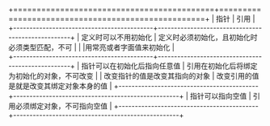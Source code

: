 

+===========================================+===================================================+
|	指针									|	引用											|
+-------------------------------------------+---------------------------------------------------+
|	定义时可以不用初始化					|	定义时必须初始化，且初始化时必须类型匹配，不可	|
|											|用常亮或者字面值来初始化							|	
+-------------------------------------------+---------------------------------------------------+
|	指针可以在初始化后指向任意值			|	引用在初始化后将绑定为初始化的对象，不可改变	|
|	改变指针的值是改变其指向的对象			|	改变引用的值是就是改变其绑定对象本身的值		|
+-------------------------------------------+---------------------------------------------------+
|	指针可以指向空值						|	引用必须绑定对象，不可指向空值					|
+-------------------------------------------+---------------------------------------------------+
